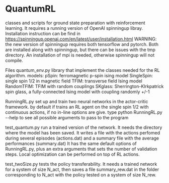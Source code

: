 # QuantumRL
classes and scripts for ground state preparation with reinforcement learning. It requires a running version of OpenAI spinningup libray. 
Installation instruction can be find in https://spinningup.openai.com/en/latest/user/installation.html
WARNING: the new version of spinningup requires both tensorflow and pytorch. Both are installed along with spinningup, but there can be issues with the tmp directory.
An installation of mpi is needed, otherwise spinningup will not compile. 

Files
quantum_env.py 
  library that implement the classes needed for the RL algorithm.
  models:
  pSpin: ferromagnetic p-spin ising model
  SingleSpin: single spin 1/2 in magnetic field
  TFIM: transverse field Ising model
  RandomTFIM: TFIM with random couplings
  SKglass: Sherrington-KIrkpatrick spin glass, a fully-connected Ising model with coupling randomly +/-1 

RunningRL.py
  set up and train two neural networks in the actor-critic framework.
  by default if trains an RL agent on the single spin 1/2 with continuous actions, if no in-line options are give.
  type python RunningRL.py --help to see all possible arguments to pass to the program
  
test_quantum.py 
  run a trained version of the network. It needs the directory where the model has been saved.
  It writes a file with the actions perfomed during several episodes (actions.dat) and a summary file with the average performances (summary.dat)
  It has the same default options of RunningRL.py, plus an extra arguments that sets the number of validation steps.
  Local optimization can be performed on top of RL actions.

test_twoSize.py 
  tests the policy transferability. It needs a trained network for a system of size N_act, then saves a file summary_rew.dat in the folder corresponding to N_act with the policy tested on a system of size N_rew.

